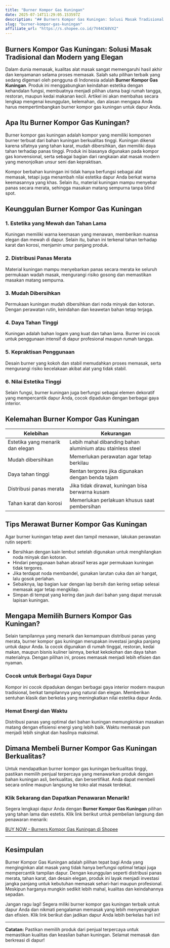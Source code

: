 ```yaml
---
title: "Burner Kompor Gas Kuningan"
date: 2025-07-14T11:29:05.153597Z
description: "## Burners Kompor Gas Kuningan: Solusi Masak Tradisional dan Modern yang Elegan..."
slug: "burner-kompor-gas-kuningan"
affiliate_url: "https://s.shopee.co.id/7V44C68VX2"
---
```

## Burners Kompor Gas Kuningan: Solusi Masak Tradisional dan Modern yang Elegan

Dalam dunia memasak, kualitas alat masak sangat memengaruhi hasil akhir dan kenyamanan selama proses memasak. Salah satu pilihan terbaik yang sedang digemari oleh pengguna di Indonesia adalah **Burner Kompor Gas Kuningan**. Produk ini menggabungkan keindahan estetika dengan kehandalan fungsi, membuatnya menjadi pilihan utama bagi rumah tangga, restoran, maupun kedai makanan kecil. Artikel ini akan membahas secara lengkap mengenai keunggulan, kelemahan, dan alasan mengapa Anda harus mempertimbangkan burner kompor gas kuningan untuk dapur Anda.

## Apa Itu Burner Kompor Gas Kuningan?

Burner kompor gas kuningan adalah kompor yang memiliki komponen burner terbuat dari bahan kuningan berkualitas tinggi. Kuningan dikenal karena sifatnya yang tahan karat, mudah dibersihkan, dan memiliki daya tahan terhadap panas tinggi. Produk ini biasanya digunakan pada kompor gas konvensional, serta sebagai bagian dari rangkaian alat masak modern yang menonjolkan unsur seni dan kepraktisan.

Kompor berbahan kuningan ini tidak hanya berfungsi sebagai alat memasak, tetapi juga menambah nilai estetika dapur Anda berkat warna keemasannya yang khas. Selain itu, material kuningan mampu menyebar panas secara merata, sehingga masakan matang sempurna tanpa blind spot.

## Keunggulan Burner Kompor Gas Kuningan

### 1. Estetika yang Mewah dan Tahan Lama

Kuningan memiliki warna keemasan yang menawan, memberikan nuansa elegan dan mewah di dapur. Selain itu, bahan ini terkenal tahan terhadap karat dan korosi, menjamin umur panjang produk.

### 2. Distribusi Panas Merata

Material kuningan mampu menyebarkan panas secara merata ke seluruh permukaan wadah masak, mengurangi risiko gosong dan memastikan masakan matang sempurna.

### 3. Mudah Dibersihkan

Permukaan kuningan mudah dibersihkan dari noda minyak dan kotoran. Dengan perawatan rutin, keindahan dan keawetan bahan tetap terjaga.

### 4. Daya Tahan Tinggi

Kuningan adalah bahan logam yang kuat dan tahan lama. Burner ini cocok untuk penggunaan intensif di dapur profesional maupun rumah tangga.

### 5. Kepraktisan Penggunaan

Desain burner yang kokoh dan stabil memudahkan proses memasak, serta mengurangi risiko kecelakaan akibat alat yang tidak stabil.

### 6. Nilai Estetika Tinggi

Selain fungsi, burner kuningan juga berfungsi sebagai elemen dekoratif yang mempercantik dapur Anda, cocok dipadukan dengan berbagai gaya interior.

## Kelemahan Burner Kompor Gas Kuningan

| Kelebihan | Kekurangan |
|------------|--------------|
| Estetika yang menarik dan elegan | Lebih mahal dibanding bahan aluminium atau stainless steel |
| Mudah dibersihkan | Memerlukan perawatan agar tetap berkilau |
| Daya tahan tinggi | Rentan tergores jika digunakan dengan benda tajam |
| Distribusi panas merata | Jika tidak dirawat, kuningan bisa berwarna kusam |
| Tahan karat dan korosi | Memerlukan perlakuan khusus saat pembersihan |

## Tips Merawat Burner Kompor Gas Kuningan

Agar burner kuningan tetap awet dan tampil menawan, lakukan perawatan rutin seperti:

- Bersihkan dengan kain lembut setelah digunakan untuk menghilangkan noda minyak dan kotoran.
- Hindari penggunaan bahan abrasif keras agar permukaan kuningan tidak tergores.
- Jika terdapat noda membandel, gunakan larutan cuka dan air hangat, lalu gosok perlahan.
- Sebaiknya, lap bagian luar dengan lap bersih dan kering setiap selesai memasak agar tetap mengkilap.
- Simpan di tempat yang kering dan jauh dari bahan yang dapat merusak lapisan kuningan.

## Mengapa Memilih Burners Kompor Gas Kuningan?

Selain tampilannya yang menarik dan kemampuan distribusi panas yang merata, burner kompor gas kuningan merupakan investasi jangka panjang untuk dapur Anda. Ia cocok digunakan di rumah tinggal, restoran, kedai makan, maupun bisnis kuliner lainnya, berkat kekokohan dan daya tahan materialnya. Dengan pilihan ini, proses memasak menjadi lebih efisien dan nyaman.

### Cocok untuk Berbagai Gaya Dapur

Kompor ini cocok dipadukan dengan berbagai gaya interior modern maupun tradisional, berkat tampilannya yang natural dan elegan. Memberikan sentuhan klasik dan berkelas yang meningkatkan nilai estetika dapur Anda.

### Hemat Energi dan Waktu

Distribusi panas yang optimal dari bahan kuningan memungkinkan masakan matang dengan efisiensi energi yang lebih baik. Waktu memasak pun menjadi lebih singkat dan hasilnya maksimal.

## Dimana Membeli Burner Kompor Gas Kuningan Berkualitas?

Untuk mendapatkan burner kompor gas kuningan berkualitas tinggi, pastikan memilih penjual terpercaya yang menawarkan produk dengan bahan kuningan asli, berkualitas, dan bersertifikat. Anda dapat membeli secara online maupun langsung ke toko alat masak terdekat.

### Klik Sekarang dan Dapatkan Penawaran Menarik!

Segera lengkapi dapur Anda dengan **Burner Kompor Gas Kuningan** pilihan yang tahan lama dan estetis. Klik link berikut untuk pembelian langsung dan penawaran menarik:

[BUY NOW - Burners Kompor Gas Kuningan di Shopee](https://s.shopee.co.id/7V44C68VX2)

---

## Kesimpulan

Burner Kompor Gas Kuningan adalah pilihan tepat bagi Anda yang menginginkan alat masak yang tidak hanya berfungsi optimal tetapi juga mempercantik tampilan dapur. Dengan keunggulan seperti distribusi panas merata, tahan karat, dan desain elegan, produk ini layak menjadi investasi jangka panjang untuk kebutuhan memasak sehari-hari maupun profesional. Meskipun harganya mungkin sedikit lebih mahal, kualitas dan keindahannya sepadan.

Jangan ragu lagi! Segera miliki burner kompor gas kuningan terbaik untuk dapur Anda dan nikmati pengalaman memasak yang lebih menyenangkan dan efisien. Klik link berikut dan jadikan dapur Anda lebih berkelas hari ini!

---

**Catatan:** Pastikan memilih produk dari penjual terpercaya untuk memastikan kualitas dan keaslian bahan kuningan. Selamat memasak dan berkreasi di dapur!